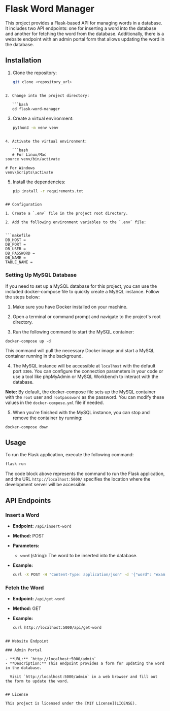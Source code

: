 # Flask Word Manager

This project provides a Flask-based API for managing words in a database. It includes two API endpoints: one for inserting a word into the database and another for fetching the word from the database. Additionally, there is a website endpoint with an admin portal form that allows updating the word in the database.

## Installation

1. Clone the repository:

   ```bash
   git clone <repository_url>
```

2. Change into the project directory:

   ```bash
   cd flask-word-manager
```

3. Create a virtual environment:

   ```bash
   python3 -m venv venv
```

4. Activate the virtual environment:

   ```bash
   # For Linux/Mac
source venv/bin/activate

# For Windows
venv\Scripts\activate

```

5. Install the dependencies:

   ```bash
   pip install -r requirements.txt
```

## Configuration

1. Create a `.env` file in the project root directory.

2. Add the following environment variables to the `.env` file:


```makefile
DB_HOST = 
DB_PORT = 
DB_USER = 
DB_PASSWORD = 
DB_NAME = 
TABLE_NAME = 
```

### Setting Up MySQL Database

If you need to set up a MySQL database for this project, you can use the included docker-compose file to quickly create a MySQL instance. Follow the steps below:

1. Make sure you have Docker installed on your machine.

2. Open a terminal or command prompt and navigate to the project's root directory.

3. Run the following command to start the MySQL container:

```
docker-compose up -d
```

This command will pull the necessary Docker image and start a MySQL container running in the background.

4. The MySQL instance will be accessible at `localhost` with the default port `3306`. You can configure the connection parameters in your code or use a tool like phpMyAdmin or MySQL Workbench to interact with the database.

**Note:** By default, the docker-compose file sets up the MySQL container with the `root` user and `rootpassword` as the password. You can modify these values in the `docker-compose.yml` file if needed.

5. When you're finished with the MySQL instance, you can stop and remove the container by running:

```
docker-compose down
```


## Usage

To run the Flask application, execute the following command:

```bash
flask run
```


The code block above represents the command to run the Flask application, and the URL `http://localhost:5000/` specifies the location where the development server will be accessible.


## API Endpoints

### Insert a Word

- **Endpoint:** `/api/insert-word`
- **Method:** POST
- **Parameters:**
  - `word` (string): The word to be inserted into the database.
- **Example:**

  ```bash
  curl -X POST -H "Content-Type: application/json" -d '{"word": "example"}' http://localhost:5000/api/insert-word
  ```


### Fetch the Word

- **Endpoint:** `/api/get-word`
- **Method:** GET
- **Example:**

  ```bash
  curl http://localhost:5000/api/get-word
```

## Website Endpoint

### Admin Portal

- **URL:** `http://localhost:5000/admin`
- **Description:** This endpoint provides a form for updating the word in the database.

  Visit `http://localhost:5000/admin` in a web browser and fill out the form to update the word.


## License

This project is licensed under the [MIT License](LICENSE).
